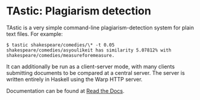 TAstic: Plagiarism detection
============================

TAstic is a very simple command-line plagiarism-detection system for plain text
files.  For example:

~~~
$ tastic shakespeare/comedies/\* -t 0.05
shakespeare/comedies/asyoulikeit has similarity 5.07812% with shakespeare/comedies/measureforemeasure.
~~~

It can additionally be run as a client-server mode, with many clients
submitting documents to be compared at a central server.  The server is written
entirely in Haskell using the Warp HTTP server.

Documentation can be found at
[Read the Docs](http://tastic.readthedocs.io/en/latest/).
